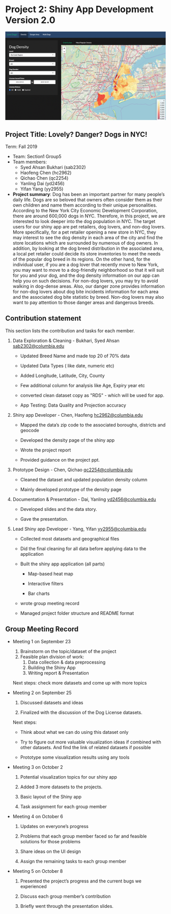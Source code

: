 # Project 2: Shiny App Development Version 2.0

![App Interface](figs/AppInterface.png)



## Project Title: Lovely? Danger? Dogs in NYC!
Term: Fall 2019

+ Team: Section1 Group5
+ Team members:
	+ Syed Ahsan Bukhari (sab2302)
	+ Haofeng Chen (hc2962)
	+ Qichao Chen (qc2254)
	+ Yanling Dai (yd2456)
	+ Yifan Yang (yy2955)
+ **Project summary**: Dog has been an important partner for many people’s daily life. Dogs are so beloved that owners often consider them as their own children and name them according to their unique personalities. According to the New York City Economic Development Corporation, there are around 600,000 dogs in NYC. Therefore, in this project, we are interested to look deeper into the dog population in NYC. The target users for our shiny app are pet retailers, dog lovers, and non-dog lovers. More specifically, for a pet retailer opening a new store in NYC, they may interest to see the dog density in each area of the city and find the store locations which are surrounded by numerous of dog owners. In addition, by looking at the dog breed distribution in the associated area, a local pet retailer could decide its store inventories to meet the needs of the popular dog breed in its regions. On the other hand, for the individual user, if you are a dog lover that recently move to New York, you may want to move to a dog-friendly neighborhood so that it will suit for you and your dog, and the dog density information on our app can help you on such decisions. For non-dog lovers, you may try to avoid walking in dog-dense areas. Also, our danger zone provides information for non-dog lovers about dog bite incidents information for each area and the associated dog bite statistic by breed. Non-dog lovers may also want to pay attention to those danger areas and dangerous breeds.



## Contribution statement

This section lists the contribution and tasks for each member.

1. Data Exploration & Cleaning - Bukhari, Syed Ahsan sab2302@columbia.edu

   * Updated Breed Name and made top 20 of 70% data

   * Updated Data Types ( like date, numeric etc)

   * Added Longitude, Latitude, City, County

   * Few additional column for analysis like Age, Expiry year etc

   * converted clean dataset copy as "RDS" - which will be used for app. 

   * App Testing: Data Quality and Projection accuracy  

2. Shiny app Developer - Chen, Haofeng hc2962@columbia.edu

   * Mapped the data’s zip code to the associated boroughs, districts and geocode

   * Developed the density page of the shiny app 

   * Wrote the project report

   * Provided guidance on the project ppt. 

3. Prototype Design - Chen, Qichao qc2254@columbia.edu

   * Cleaned the dataset and updated population density column

   * Mainly developed prototype of the density page 

4. Documentation & Presentation - Dai, Yanling yd2456@columbia.edu

   * Developed slides and the data story.

   * Gave the presentation.

5. Lead Shiny app Developer - Yang, Yifan yy2955@columbia.edu

   * Collected most datasets and geographical files

   * Did the final cleaning for all data before applying data to the application

   * Built the shiny app application (all parts)

     * Map-based heat map

     * Interactive filters

     * Bar charts

   * wrote group meeting record

   * Managed project folder structure and README format

## Group Meeting Record

* Meeting 1 on September 23

  1. Brainstorm on the topic/dataset of the project
  2. Feasible plan division of work:
     1. Data collection & data preprocessing
     2. Building the Shiny App
     3. Writing report & Presentation

  Next steps: check more datasets and come up with more topics



* Meeting 2 on September 25

  1. Discussed datasets and ideas

  2. Finalized with the discussion of the Dog License datasets.

  Next steps: 

  * Think about what we can do using this dataset only

  * Try to figure out more valuable visualization ideas if combined with other datasets. And find the link of related datasets if possible

  * Prototype some visualization results using any tools



* Meeting 3 on October 2

  1. Potential visualization topics for our shiny app

  2. Added 3 more datasets to the projects. 

  3. Basic layout of the Shiny app

  4. Task assignment for each group member 



* Meeting 4 on October 6

  1. Updates on everyone’s progress

  2. Problems that each group member faced so far and feasible solutions for those problems

  3. Share ideas on the UI design

  4. Assign the remaining tasks to each group member 



* Meeting 5 on October 8

  1. Presented the project’s progress and the current bugs we experienced

  2. Discuss each group member’s contribution 

  3. Briefly went through the presentation slides.

